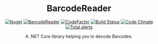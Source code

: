 <h1 align="center">BarcodeReader</h1>
<div align="center">

[![Nuget](https://img.shields.io/nuget/v/speyck.BarcodeReader?style=flat-square)](https://www.nuget.org/packages/speyck.BarcodeReader/)
[![BarcodeReader](https://img.shields.io/nuget/dt/speyck.BarcodeReader.svg?style=flat-square)](https://www.nuget.org/packages/speyck.BarcodeReader/)
[![CodeFactor](https://www.codefactor.io/repository/github/speyck/BarcodeReader/badge?style=flat-square)](https://www.codefactor.io/repository/github/speyck/barcodereader)
[![Build Status](https://img.shields.io/travis/speyck/BarcodeReader.svg?branch=main&style=flat-square)](https://app.travis-ci.com/speyck/BarcodeReader)
[![Code Climate](https://img.shields.io/codeclimate/maintainability/speyck/BarcodeReader?style=flat-square)](https://codeclimate.com/github/speyck/BarcodeReader)
[![Total alerts](https://img.shields.io/lgtm/alerts/g/speyck/BarcodeReader.svg?logo=lgtm&logoWidth=18?style=flat-square)](https://lgtm.com/projects/g/speyck/BarcodeReader/alerts/)
  
A .NET Core library helping you to decode Barcodes.
  
